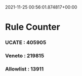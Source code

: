 2021-11-25 00:56:01.874817+00:00
# Rule Counter 
 ### UCATE : 405905

 ### Veneto : 219815

 ### Allowlist : 13911